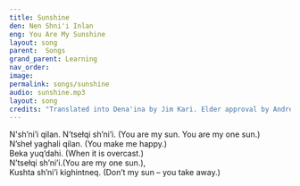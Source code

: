 ```yaml
---
title: Sunshine 
den: Nen Shni'i Inlan
eng: You Are My Sunshine
layout: song
parent:  Songs
grand_parent: Learning
nav_order: 
image: 
permalink: songs/sunshine
audio: sunshine.mp3
layout: song
credits: "Translated into Dena'ina by Jim Kari. Elder approval by Andrew Balluta. Sung by Maggie Jones and Wanda Reams. Guitar by Maggie Jones."
---
```



<p>
N'sh’ni’i qilan. N’tsełqi sh’ni’i. (You are my sun.	You are my one sun.)<br>
N’sheł yaghali qilan. (You make me happy.)<br>
Beka yuq’dahi. (When it is overcast.)<br />
N’tsełqi sh’ni’i.(You are my one sun.),<br />
Kushta sh’ni’i kighintneq. (Don’t my sun – you take away.)
</p>

